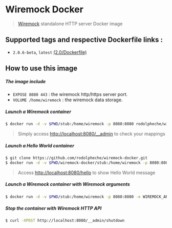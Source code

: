 # Wiremock Docker

> [Wiremock](http://wiremock.org) standalone HTTP server Docker image

## Supported tags and respective Dockerfile links :

- `2.0.6-beta`, `latest` [(2.0/Dockerfile)](https://github.com/rodolpheche/wiremock-docker/blob/2.0.6-beta/Dockerfile)

## How to use this image

##### The image include 

- `EXPOSE 8080 443` : the wiremock http/https server port.
- `VOLUME /home/wiremock` : the wiremock data storage.

##### Launch a Wiremock container

```sh
$ docker run -d -v $PWD/stub:/home/wiremock -p 8080:8080 rodolpheche/wiremock
```

> Simply access [http://localhost:8080/__admin](http://localhost:8080/__admin) to check your mappings

##### Launch a Hello World container

```sh
$ git clone https://github.com/rodolpheche/wiremock-docker.git
$ docker run -d -v $PWD/wiremock-docker/stub:/home/wiremock -p 8080:8080 rodolpheche/wiremock
```

> Access [http://localhost:8080/hello](http://localhost:8080/hello) to show Hello World message

##### Launch a Wiremock container with Wiremock arguments

```sh
$ docker run -d -v $PWD/stub:/home/wiremock -p 8080:8080 -e WIREMOCK_ARGS="--verbose" rodolpheche/wiremock
```

##### Stop the container with Wiremock HTTP API

```sh
$ curl -XPOST http://localhost:8080/__admin/shutdown
```
